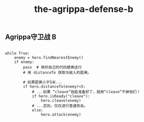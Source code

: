 ﻿---
layout: default
title: the-agrippa-defense-b
---
## Agrippa守卫战 B
```

while True:
    enemy = hero.findNearestEnemy()
    if enemy:
        pass  # 用你自己的代码替换这行
        # 用 distanceTo 获取与敌人的距离。
        
        # 如果距离小于5米...
        if hero.distanceTo(enemy)<5:
            # ...如果 “cleave”技能准备好了，就用“cleave”干掉他们！
            if hero.isReady("cleave"):
                hero.cleave(enemy)
            # ...否则，仅仅进行普通攻击。
            else:
                hero.attack(enemy)

```
